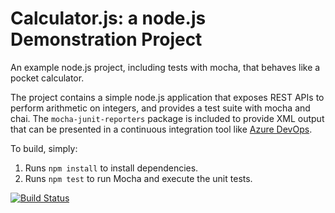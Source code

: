 Calculator.js: a node.js Demonstration Project
==============================================
An example node.js project, including tests with mocha, that behaves like
a pocket calculator.

The project contains a simple node.js application that exposes REST APIs
to perform arithmetic on integers, and provides a test suite with mocha
and chai.  The `mocha-junit-reporters` package is included to provide XML
output that can be presented in a continuous integration tool like
[Azure DevOps](https://azure.com/devops).

To build, simply:

1. Runs `npm install` to install dependencies.
2. Runs `npm test` to run Mocha and execute the unit tests.

[![Build Status](https://dev.azure.com/CodeSizzlerJuly2021/Integrating%20External%20Source%20Control%20with%20Azure%20Pipelines/_apis/build/status/AbdulRasheedFerozKhan.calculator?branchName=master)](https://dev.azure.com/CodeSizzlerJuly2021/Integrating%20External%20Source%20Control%20with%20Azure%20Pipelines/_build/latest?definitionId=10&branchName=master)
